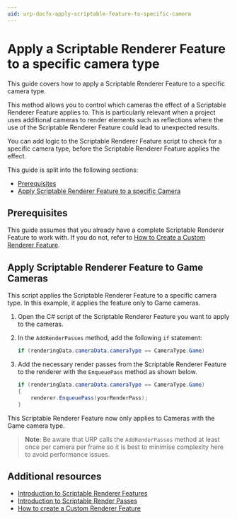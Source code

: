 ```yaml
---
uid: urp-docfx-apply-scriptable-feature-to-specific-camera
---
```

# Apply a Scriptable Renderer Feature to a specific camera type

This guide covers how to apply a Scriptable Renderer Feature to a specific camera type.

This method allows you to control which cameras the effect of a Scriptable Renderer Feature applies to. This is particularly relevant when a project uses additional cameras to render elements such as reflections where the use of the Scriptable Renderer Feature could lead to unexpected results.

You can add logic to the Scriptable Renderer Feature script to check for a specific camera type, before the Scriptable Renderer Feature applies the effect.

This guide is split into the following sections:

* [Prerequisites](#prerequisites)
* [Apply Scriptable Renderer Feature to a specific Camera](#scriptable-renderer-feature-game-camera)

## Prerequisites

This guide assumes that you already have a complete Scriptable Renderer Feature to work with. If you do not, refer to [How to Create a Custom Renderer Feature](../create-custom-renderer-feature.md).

## <a name="scriptable-renderer-feature-game-camera"></a>Apply Scriptable Renderer Feature to Game Cameras

This script applies the Scriptable Renderer Feature to a specific camera type. In this example, it applies the feature only to Game cameras.

1. Open the C# script of the Scriptable Renderer Feature you want to apply to the cameras.
2. In the `AddRenderPasses` method, add the following `if` statement:

    ```c#
    if (renderingData.cameraData.cameraType == CameraType.Game)
    ```

3. Add the necessary render passes from the Scriptable Renderer Feature to the renderer with the `EnqueuePass` method as shown below.

    ```c#
    if (renderingData.cameraData.cameraType == CameraType.Game)
    {
        renderer.EnqueuePass(yourRenderPass);
    }
    ```

This Scriptable Renderer Feature now only applies to Cameras with the Game camera type.

> **Note**: Be aware that URP calls the `AddRenderPasses` method at least once per camera per frame so it is best to minimise complexity here to avoid performance issues.

## Additional resources

* [Introduction to Scriptable Renderer Features](./intro-to-scriptable-renderer-features.md)
* [Introduction to Scriptable Render Passes](../intro-to-scriptable-render-passes.md)
* [How to create a Custom Renderer Feature](../create-custom-renderer-feature.md)
